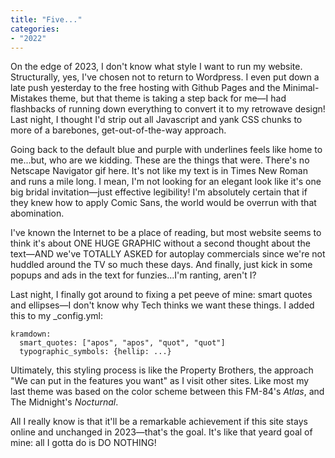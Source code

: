 ```yaml
---
title: "Five..."
categories:
- "2022"
---
```


On the edge of 2023, I don't know what style I want to run my website.  Structurally, yes, I've chosen not to return to Wordpress.  I even put down a late push yesterday to the free hosting with Github Pages and the Minimal-Mistakes theme, but that theme is taking a step back for me—I had flashbacks of running down everything to convert it to my retrowave design!  Last night, I thought I'd strip out all Javascript and yank CSS chunks to more of a barebones, get-out-of-the-way approach.  

Going back to the default blue and purple with underlines feels like home to me...but, who are we kidding.  These are the things that were.  There's no Netscape Navigator gif here.  It's not like my text is in Times New Roman and runs a mile long.  I mean, I'm not looking for an elegant look like it's one big bridal invitation—just effective legibility!  I'm absolutely certain that if they knew how to apply Comic Sans, the world would be overrun with that abomination. 

I've known the Internet to be a place of reading, but most website seems to think it's about ONE HUGE GRAPHIC without a second thought about the text—AND we've TOTALLY ASKED for autoplay commercials since we're not huddled around the TV so much these days.  And finally, just kick in some popups and ads in the text for funzies...I'm ranting, aren't I? 

Last night, I finally got around to fixing a pet peeve of mine:  smart quotes and ellipses—I don't know why Tech thinks we want these things.  I added this to my _config.yml:

    kramdown:
      smart_quotes: ["apos", "apos", "quot", "quot"]
      typographic_symbols: {hellip: ...}

Ultimately, this styling process is like the Property Brothers, the approach "We can put in the features you want" as I visit other sites.  Like most my last theme was based on the color scheme between this FM-84's *Atlas*, and The Midnight's *Nocturnal*.


All I really know is that it'll be a remarkable achievement if this site stays online and unchanged in 2023—that's the goal.  It's like that yeard goal of mine:  all I gotta do is DO NOTHING!